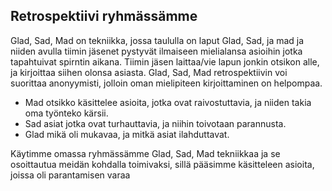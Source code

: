 ## Retrospektiivi ryhmässämme
 
Glad, Sad, Mad on tekniikka, jossa taululla on laput Glad, Sad, ja mad ja niiden avulla tiimin jäsenet pystyvät ilmaiseen mielialansa asioihin jotka tapahtuivat spirntin aikana.
Tiimin jäsen laittaa/vie lapun jonkin otsikon alle, ja kirjoittaa siihen olonsa asiasta.
Glad, Sad, Mad retrospektiivin voi suorittaa anonyymisti, jolloin oman mielipiteen kirjoittaminen on helpompaa.
* Mad otsikko käsittelee asioita, jotka ovat raivostuttavia, ja niiden takia oma työnteko kärsii.
* Sad asiat jotka ovat turhauttavia, ja niihin toivotaan parannusta.
* Glad mikä oli mukavaa, ja mitkä asiat ilahduttavat.

Käytimme omassa ryhmässämme Glad, Sad, Mad tekniikkaa ja se osoittautua meidän kohdalla toimivaksi, sillä pääsimme käsitteleen asioita, joissa oli parantamisen varaa
